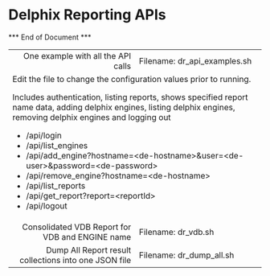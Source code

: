 # Delphix Reporting APIs

<table>
  <tr>
   <td align=right>One example with all the API calls</td><td>Filename: dr_api_examples.sh </td>
  </tr>
  <tr>
    <td colspan=2>
Edit the file to change the configuration values prior to running.

Includes authentication, listing reports, shows specified report name data, adding delphix engines, listing delphix engines, removing delphix engines and logging out 

<ul>
  <li>/api/login</li>
  <li>/api/list_engines</li>
  <li>/api/add_engine?hostname=&lt;de-hostname&gt;&user=&lt;de-user&gt;&password=&lt;de-password&gt;</li>
  <li>/api/remove_engine?hostname=&lt;de-hostname&gt;</li>
  <li>/api/list_reports</li>
  <li>/api/get_report?report=&lt;reportId&gt;</li>
  <li>/api/logout</li>
</ul>

  </td>
  </tr>
  <tr>
   <td align=right>Consolidated VDB Report for VDB and ENGINE name</td><td>Filename: dr_vdb.sh </td>
  </tr>
  <tr>
   <td align=right width="50%">Dump All Report result collections into one JSON file</td><td>Filename: dr_dump_all.sh </td>
  </tr>
*** End of Document ***
